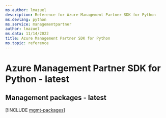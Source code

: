 ```yaml
---
ms.author: lmazuel
description: Reference for Azure Management Partner SDK for Python
ms.devlang: python
ms.service: managementpartner
author: lmazuel
ms.data: 11/14/2022
title: Azure Management Partner SDK for Python
ms.topic: reference
---
```

# Azure Management Partner SDK for Python - latest

## Management packages - latest
[!INCLUDE [mgmt-packages](management-partner-mgmt-index.md)]